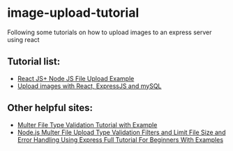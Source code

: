 # image-upload-tutorial

Following some tutorials on how to upload images to an express server using react

## Tutorial list:

- [React JS+ Node JS File Upload Example](https://www.tutsmake.com/react-js-node-js-file-upload-tutorial-with-example/)
- [Upload images with React, ExpressJS and mySQL](https://dev.to/maureenoldyck/upload-images-with-react-expressjs-and-mysql-47jn)

## Other helpful sites:

- [Multer File Type Validation Tutorial with Example](https://www.positronx.io/multer-file-type-validation-tutorial-with-example/#:~:text=Define%20multer%20object%20and%20pass,which%20comes%20with%20Multer%20middleware)
- [Node.js Multer File Upload Type Validation Filters and Limit File Size and Error Handling Using Express Full Tutorial For Beginners With Examples](https://codingshiksha.com/javascript/node-js-multer-file-upload-type-validation-filters-and-limit-file-size-and-error-handling-using-express-full-tutorial-for-beginners-with-examples/)
